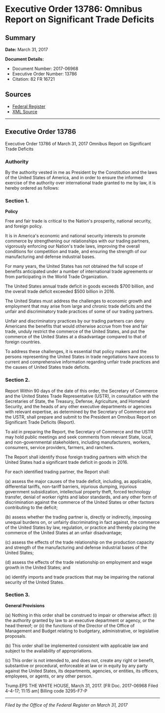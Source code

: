 # Executive Order 13786: Omnibus Report on Significant Trade Deficits

## Summary

**Date:** March 31, 2017

**Document Details:**
- Document Number: 2017-06968
- Executive Order Number: 13786
- Citation: 82 FR 16721

## Sources
- [Federal Register](https://www.federalregister.gov/documents/2017/04/05/2017-06968/omnibus-report-on-significant-trade-deficits)
- [XML Source](https://www.federalregister.gov/documents/full_text/xml/2017/04/05/2017-06968.xml)

---

## Executive Order 13786

Executive Order 13786 of March 31, 2017
Omnibus Report on Significant Trade Deficits
### Authority

By the authority vested in me as President by the Constitution and the laws of the United States of America, and in order to ensure the informed exercise of the authority over international trade granted to me by law, it is hereby ordered as follows:
### Section 1.

**Policy**

Free and fair trade is critical to the Nation's prosperity, national security, and foreign policy.

It is in America's economic and national security interests to promote commerce by strengthening our relationships with our trading partners, vigorously enforcing our Nation's trade laws, improving the overall conditions for competition and trade, and ensuring the strength of our manufacturing and defense industrial bases.

For many years, the United States has not obtained the full scope of benefits anticipated under a number of international trade agreements or from participating in the World Trade Organization.

The United States annual trade deficit in goods exceeds $700 billion, and the overall trade deficit exceeded $500 billion in 2016.

The United States must address the challenges to economic growth and employment that may arise from large and chronic trade deficits and the unfair and discriminatory trade practices of some of our trading partners.

Unfair and discriminatory practices by our trading partners can deny Americans the benefits that would otherwise accrue from free and fair trade, unduly restrict the commerce of the United States, and put the commerce of the United States at a disadvantage compared to that of foreign countries.

To address these challenges, it is essential that policy makers and the persons representing the United States in trade negotiations have access to current and comprehensive information regarding unfair trade practices and the causes of United States trade deficits.
### Section 2.

Report
Within 90 days of the date of this order, the Secretary of Commerce and the United States Trade Representative (USTR), in consultation with the Secretaries of State, the Treasury, Defense, Agriculture, and Homeland Security, and the heads of any other executive departments or agencies with relevant expertise, as determined by the Secretary of Commerce and the USTR, shall prepare and submit to the President an Omnibus Report on Significant Trade Deficits (Report).

To aid in preparing the Report, the Secretary of Commerce and the USTR may hold public meetings and seek comments from relevant State, local, and non-governmental stakeholders, including manufacturers, workers, consumers, service providers, farmers, and ranchers.

The Report shall identify those foreign trading partners with which the United States had a significant trade deficit in goods in 2016.

For each identified trading partner, the Report shall:

(a) assess the major causes of the trade deficit, including, as applicable, differential tariffs, non-tariff barriers, injurious dumping, injurious government subsidization, intellectual property theft, forced technology transfer, denial of worker rights and labor standards, and any other form of discrimination against the commerce of the United States or other factors contributing to the deficit;

(b) assess whether the trading partner is, directly or indirectly, imposing unequal burdens on, or unfairly discriminating in fact against, the commerce of the United States by law, regulation, or practice and thereby placing the commerce of the United States at an unfair disadvantage;

(c) assess the effects of the trade relationship on the production capacity and strength of the manufacturing and defense industrial bases of the United States;

(d) assess the effects of the trade relationship on employment and wage growth in the United States; and

(e) identify imports and trade practices that may be impairing the national security of the United States.
### Section 3.

**General Provisions**

(a) Nothing in this order shall be construed to impair or otherwise affect:
    (i) the authority granted by law to an executive department or agency, or the head thereof; or
    (ii) the functions of the Director of the Office of Management and Budget relating to budgetary, administrative, or legislative proposals.

(b) This order shall be implemented consistent with applicable law and subject to the availability of appropriations.

(c) This order is not intended to, and does not, create any right or benefit, substantive or procedural, enforceable at law or in equity by any party against the United States, its departments, agencies, or entities, its officers, employees, or agents, or any other person.

Trump.EPS
THE WHITE HOUSE,
March 31, 2017.
[FR Doc. 2017-06968 
Filed 4-4-17; 11:15 am]
Billing code 3295-F7-P

---

*Filed by the Office of the Federal Register on March 31, 2017*

